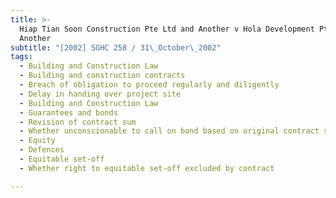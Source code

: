 ```yaml
---
title: >-
  Hiap Tian Soon Construction Pte Ltd and Another v Hola Development Pte Ltd and
  Another
subtitle: "[2002] SGHC 258 / 31\_October\_2002"
tags:
  - Building and Construction Law
  - Building and construction contracts
  - Breach of obligation to proceed regularly and diligently
  - Delay in handing over project site
  - Building and Construction Law
  - Guarantees and bonds
  - Revision of contract sum
  - Whether unconscionable to call on bond based on original contract sum
  - Equity
  - Defences
  - Equitable set-off
  - Whether right to equitable set-off excluded by contract

---
```


